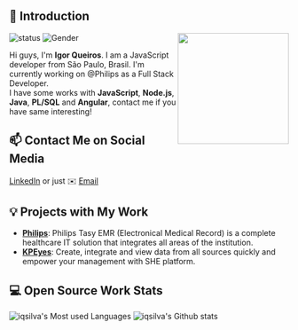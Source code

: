 ## 👋 Introduction

<img align='right' src='https://user-images.githubusercontent.com/5713670/87202985-820dcb80-c2b6-11ea-9f56-7ec461c497c3.gif' width='200"'>

![status](https://img.shields.io/badge/status-up-brightgreen) ![Gender](https://img.shields.io/badge/gender-%F0%9F%A4%B5-lightgrey)

Hi guys, I'm **Igor Queiros**. I am a JavaScript developer from São Paulo, Brasil. I'm currently working on @Philips as a Full Stack Developer.  
I have some works with **JavaScript**, **Node.js**, **Java**, **PL/SQL** and **Angular**, contact me if you have same interesting!

## 📫 Contact Me on Social Media

[LinkedIn][0] or just ✉️ [Email](mailto:igor.queiros@outlook.com)

## 💡 Projects with My Work

- [**Philips**](https://www.philips.com.br/): Philips Tasy EMR (Electronical Medical Record) is a complete healthcare IT solution that integrates all areas of the institution.
- [**KPEyes**](https://www.kpeyes.com.br/): Create, integrate and view data from all sources quickly and empower your management with SHE platform.

## 💻 Open Source Work Stats

![iqsilva's Most used Languages](https://github-readme-stats.vercel.app/api/top-langs/?username=iqsilva&theme=dark)
![iqsilva's Github stats](https://github-readme-stats.vercel.app/api?username=iqsilva&show_icons=true&theme=dark)

<!--
**iqsilva/iqsilva** is a ✨ _special_ ✨ repository because its `README.md` (this file) appears on your GitHub profile.
-->
[0]: https://www.linkedin.com/in/igorqueiros/
